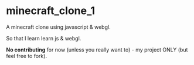 # minecraft_clone_1
A minecraft clone using javascript &amp; webgl.

So that I learn learn js &amp; webgl.

**No contributing** for now (unless you really want to) - my project ONLY 
(but feel free to fork).

